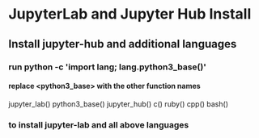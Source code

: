 # JupyterLab and Jupyter Hub Install
## Install jupyter-hub and additional languages

### run python -c 'import lang; lang.python3_base()' 
#### replace <python3_base> with the other function names
jupyter_lab()
python3_base()
jupyter_hub()
c()
ruby()
cpp()
bash()
### <python3 install.py> to install jupyter-lab and all above languages 
